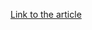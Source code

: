 [Link to the article](https://research.checkpoint.com/2024/23rd-september-threat-intelligence-report/)
